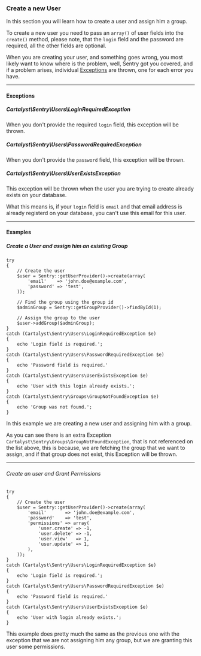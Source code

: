 ### Create a new User

In this section you will learn how to create a user and assign him a group.

To create a new user you need to pass an `array()` of user fields into the
`create()` method, please note, that the `login` field and the password are
required, all the other fields are optional.

When you are creating your user, and something goes wrong, you most likely want
to know where is the problem, well, Sentry got you covered, and if a problem
arises, individual [Exceptions](/sentry-2/users/create#exceptions) are thrown, one for each error you have.

----------

#### Exceptions

##### Cartalyst\Sentry\Users\LoginRequiredException

When you don't provide the required `login` field, this exception will be thrown.

##### Cartalyst\Sentry\Users\PasswordRequiredException

When you don't provide the `password` field, this exception will be thrown.

##### Cartalyst\Sentry\Users\UserExistsException

This exception will be thrown when the user you are trying to create already
exists on your database.

What this means is, if your `login` field is `email` and that email address is
already registerd on your database, you can't use this email for this user.

----------

#### Examples

##### Create a User and assign him an existing Group

	try
	{
		// Create the user
		$user = Sentry::getUserProvider()->create(array(
			'email'    => 'john.doe@example.com',
			'password' => 'test',
		));

		// Find the group using the group id
		$adminGroup = Sentry::getGroupProvider()->findById(1);

		// Assign the group to the user
		$user->addGroup($adminGroup);
	}
	catch (Cartalyst\Sentry\Users\LoginRequiredException $e)
	{
		echo 'Login field is required.';
	}
	catch (Cartalyst\Sentry\Users\PasswordRequiredException $e)
	{
		echo 'Password field is required.'
	}
	catch (Cartalyst\Sentry\Users\UserExistsException $e)
	{
		echo 'User with this login already exists.';
	}
	catch (Cartalyst\Sentry\Groups\GroupNotFoundException $e)
	{
		echo 'Group was not found.';
	}

In this example we are creating a new user and assigning him with a group.

As you can see there is an extra Exception `Cartalyst\Sentry\Groups\GroupNotFoundException`,
that is not referenced on the list above, this is because, we are fetching the
group that we want to assign, and if that group does not exist, this Exception
will be thrown.

----------

###### Create an user and Grant Permissions

	try
	{
		// Create the user
		$user = Sentry::getUserProvider()->create(array(
			'email'       => 'john.doe@example.com',
			'password'    => 'test',
			'permissions' => array(
				'user.create' => -1,
				'user.delete' => -1,
				'user.view'   => 1,
				'user.update' => 1,
			),
		));
	}
	catch (Cartalyst\Sentry\Users\LoginRequiredException $e)
	{
		echo 'Login field is required.';
	}
	catch (Cartalyst\Sentry\Users\PasswordRequiredException $e)
	{
		echo 'Password field is required.'
	}
	catch (Cartalyst\Sentry\Users\UserExistsException $e)
	{
		echo 'User with login already exists.';
	}

This example does pretty much the same as the previous one with the exception
that we are not assigning him any group, but we are granting this user some
permissions.
